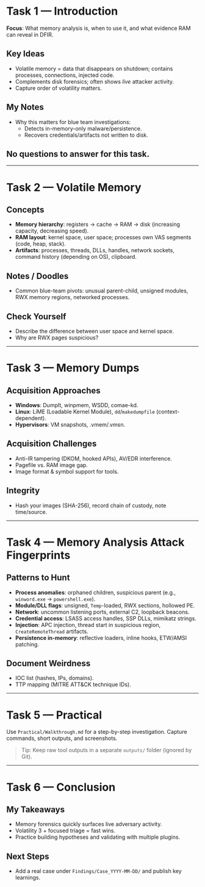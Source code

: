 # Task 1 — Introduction

**Focus**: What memory analysis is, when to use it, and what evidence RAM can reveal in DFIR.

## Key Ideas
- Volatile memory = data that disappears on shutdown; contains processes, connections, injected code.
- Complements disk forensics; often shows *live* attacker activity.
- Capture order of volatility matters.

## My Notes
- Why this matters for blue team investigations:
  - Detects in-memory-only malware/persistence.
  - Recovers credentials/artifacts not written to disk.

## No questions to answer for this task.

---

# Task 2 — Volatile Memory

## Concepts
- **Memory hierarchy**: registers → cache → RAM → disk (increasing capacity, decreasing speed).
- **RAM layout**: kernel space, user space; processes own VAS segments (code, heap, stack).
- **Artifacts**: processes, threads, DLLs, handles, network sockets, command history (depending on OS), clipboard.

## Notes / Doodles
- Common blue-team pivots: unusual parent-child, unsigned modules, RWX memory regions, networked processes.

## Check Yourself
- Describe the difference between user space and kernel space.
- Why are RWX pages suspicious?

---

# Task 3 — Memory Dumps

## Acquisition Approaches
- **Windows**: DumpIt, winpmem, WSDD, comae-kd.
- **Linux**: LiME (Loadable Kernel Module), `dd`/`makedumpfile` (context-dependent).
- **Hypervisors**: VM snapshots, .vmem/.vmsn.

## Acquisition Challenges
- Anti-IR tampering (DKOM, hooked APIs), AV/EDR interference.
- Pagefile vs. RAM image gap.
- Image format & symbol support for tools.

## Integrity
- Hash your images (SHA-256), record chain of custody, note time/source.

---

# Task 4 — Memory Analysis Attack Fingerprints

## Patterns to Hunt
- **Process anomalies**: orphaned children, suspicious parent (e.g., `winword.exe` → `powershell.exe`).
- **Module/DLL flags**: unsigned, `Temp`-loaded, RWX sections, hollowed PE.
- **Network**: uncommon listening ports, external C2, loopback beacons.
- **Credential access**: LSASS access handles, SSP DLLs, mimikatz strings.
- **Injection**: APC injection, thread start in suspicious region, `CreateRemoteThread` artifacts.
- **Persistence in-memory**: reflective loaders, inline hooks, ETW/AMSI patching.

## Document Weirdness
- IOC list (hashes, IPs, domains).
- TTP mapping (MITRE ATT&CK technique IDs).

---

# Task 5 — Practical

Use `Practical/Walkthrough.md` for a step-by-step investigation. Capture commands, short outputs, and screenshots.

> Tip: Keep raw tool outputs in a separate `outputs/` folder (ignored by Git).

---

# Task 6 — Conclusion

## My Takeaways
- Memory forensics quickly surfaces live adversary activity.
- Volatility 3 + focused triage = fast wins.
- Practice building hypotheses and validating with multiple plugins.

## Next Steps
- Add a real case under `Findings/Case_YYYY-MM-DD/` and publish key learnings.
